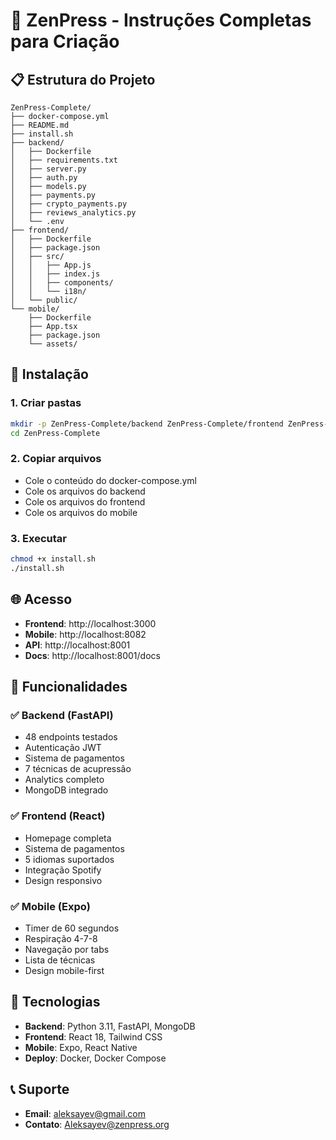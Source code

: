 # 🌟 ZenPress - Instruções Completas para Criação

## 📋 Estrutura do Projeto

```
ZenPress-Complete/
├── docker-compose.yml
├── README.md
├── install.sh
├── backend/
│   ├── Dockerfile
│   ├── requirements.txt
│   ├── server.py
│   ├── auth.py
│   ├── models.py
│   ├── payments.py
│   ├── crypto_payments.py
│   ├── reviews_analytics.py
│   └── .env
├── frontend/
│   ├── Dockerfile
│   ├── package.json
│   ├── src/
│   │   ├── App.js
│   │   ├── index.js
│   │   ├── components/
│   │   └── i18n/
│   └── public/
└── mobile/
    ├── Dockerfile
    ├── App.tsx
    ├── package.json
    └── assets/
```

## 🚀 Instalação

### 1. Criar pastas
```bash
mkdir -p ZenPress-Complete/backend ZenPress-Complete/frontend ZenPress-Complete/mobile
cd ZenPress-Complete
```

### 2. Copiar arquivos
- Cole o conteúdo do docker-compose.yml
- Cole os arquivos do backend
- Cole os arquivos do frontend
- Cole os arquivos do mobile

### 3. Executar
```bash
chmod +x install.sh
./install.sh
```

## 🌐 Acesso

- **Frontend**: http://localhost:3000
- **Mobile**: http://localhost:8082
- **API**: http://localhost:8001
- **Docs**: http://localhost:8001/docs

## 📱 Funcionalidades

### ✅ Backend (FastAPI)
- 48 endpoints testados
- Autenticação JWT
- Sistema de pagamentos
- 7 técnicas de acupressão
- Analytics completo
- MongoDB integrado

### ✅ Frontend (React)
- Homepage completa
- Sistema de pagamentos
- 5 idiomas suportados
- Integração Spotify
- Design responsivo

### ✅ Mobile (Expo)
- Timer de 60 segundos
- Respiração 4-7-8
- Navegação por tabs
- Lista de técnicas
- Design mobile-first

## 🔧 Tecnologias

- **Backend**: Python 3.11, FastAPI, MongoDB
- **Frontend**: React 18, Tailwind CSS
- **Mobile**: Expo, React Native
- **Deploy**: Docker, Docker Compose

## 📞 Suporte

- **Email**: aleksayev@gmail.com
- **Contato**: Aleksayev@zenpress.org
